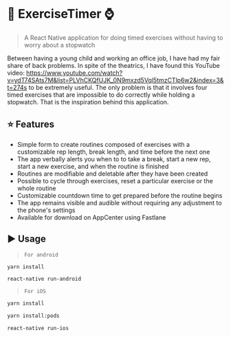 # :muscle: ExerciseTimer :watch:

> A React Native application for doing timed exercises without having to worry about a stopwatch
 
Between having a young child and working an office job, I have had my fair share of back problems. In spite of the theatrics, I have found this YouTube video: https://www.youtube.com/watch?v=ydT74SAts7M&list=PLVhCKQfUJK_0N9mxzd5Vql5tmzCTlp6w2&index=3&t=274s to be extremely useful. The only problem is that it involves four timed exercises that are impossible to do correctly while holding a stopwatch. That is the inspiration behind this application.    

## :star: Features

- Simple form to create routines composed of exercises with a customizable rep length, break length, and time before the next one
- The app verbally alerts you when to to take a break, start a new rep, start a new exercise, and when the routine is finished
- Routines are modifiable and deletable after they have been created
- Possible to cycle through exercises, reset a particular exercise or the whole routine
- Customizable countdown time to get prepared before the routine begins
- The app remains visible and audible without requiring any adjustment to the phone's settings
- Available for download on AppCenter using Fastlane

## :arrow_forward: Usage

> `For android`

```sh
yarn install

react-native run-android
```

> `For iOS`

```sh
yarn install

yarn install:pods

react-native run-ios
```

